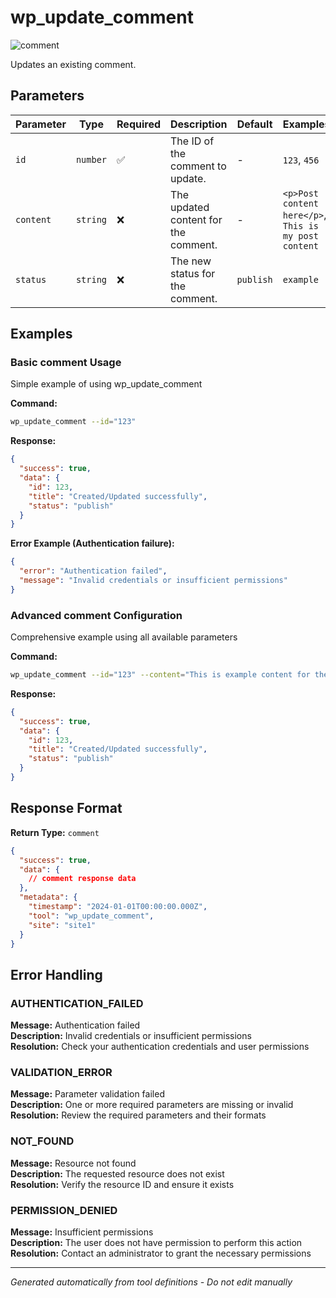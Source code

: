 # wp_update_comment

![comment](https://img.shields.io/badge/category-comment-lightgrey)

Updates an existing comment.

## Parameters

| Parameter | Type     | Required | Description                          | Default   | Examples                                              |
| --------- | -------- | -------- | ------------------------------------ | --------- | ----------------------------------------------------- |
| `id`      | `number` | ✅       | The ID of the comment to update.     | -         | `123`, `456`                                          |
| `content` | `string` | ❌       | The updated content for the comment. | -         | `<p>Post content here</p>`, `This is my post content` |
| `status`  | `string` | ❌       | The new status for the comment.      | `publish` | `example`                                             |

## Examples

### Basic comment Usage

Simple example of using wp_update_comment

**Command:**

```bash
wp_update_comment --id="123"
```

**Response:**

```json
{
  "success": true,
  "data": {
    "id": 123,
    "title": "Created/Updated successfully",
    "status": "publish"
  }
}
```

**Error Example (Authentication failure):**

```json
{
  "error": "Authentication failed",
  "message": "Invalid credentials or insufficient permissions"
}
```

### Advanced comment Configuration

Comprehensive example using all available parameters

**Command:**

```bash
wp_update_comment --id="123" --content="This is example content for the post." --status="publish"
```

**Response:**

```json
{
  "success": true,
  "data": {
    "id": 123,
    "title": "Created/Updated successfully",
    "status": "publish"
  }
}
```

## Response Format

**Return Type:** `comment`

```json
{
  "success": true,
  "data": {
    // comment response data
  },
  "metadata": {
    "timestamp": "2024-01-01T00:00:00.000Z",
    "tool": "wp_update_comment",
    "site": "site1"
  }
}
```

## Error Handling

### AUTHENTICATION_FAILED

**Message:** Authentication failed  
**Description:** Invalid credentials or insufficient permissions  
**Resolution:** Check your authentication credentials and user permissions

### VALIDATION_ERROR

**Message:** Parameter validation failed  
**Description:** One or more required parameters are missing or invalid  
**Resolution:** Review the required parameters and their formats

### NOT_FOUND

**Message:** Resource not found  
**Description:** The requested resource does not exist  
**Resolution:** Verify the resource ID and ensure it exists

### PERMISSION_DENIED

**Message:** Insufficient permissions  
**Description:** The user does not have permission to perform this action  
**Resolution:** Contact an administrator to grant the necessary permissions

---

_Generated automatically from tool definitions - Do not edit manually_

